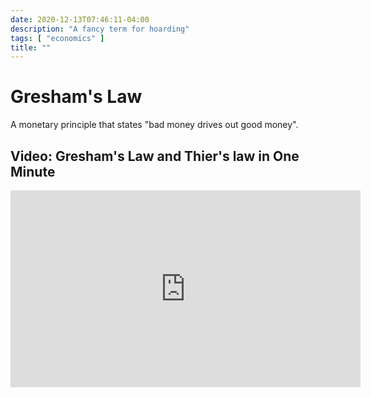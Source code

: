 ```yaml
---
date: 2020-12-13T07:46:11-04:00
description: "A fancy term for hoarding"
tags: [ "economics" ]
title: ""
---
```


# Gresham's Law

A monetary principle that states "bad money drives out good money".

## Video: Gresham's Law and Thier's law in One Minute

<iframe width="560" height="315" src="https://www.youtube.com/embed/H8w6pcRVrb8" frameborder="0" allow="accelerometer; autoplay; clipboard-write; encrypted-media; gyroscope; picture-in-picture" allowfullscreen></iframe>
